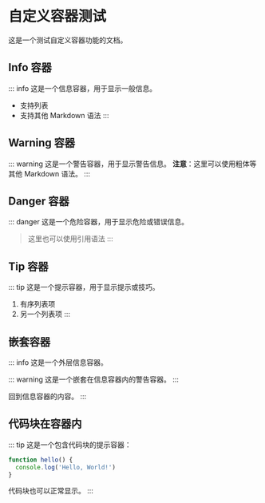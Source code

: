 # 自定义容器测试

这是一个测试自定义容器功能的文档。

## Info 容器

::: info
这是一个信息容器，用于显示一般信息。
- 支持列表
- 支持其他 Markdown 语法
:::

## Warning 容器

::: warning
这是一个警告容器，用于显示警告信息。
**注意**：这里可以使用粗体等其他 Markdown 语法。
:::

## Danger 容器

::: danger
这是一个危险容器，用于显示危险或错误信息。
> 这里也可以使用引用语法
:::

## Tip 容器

::: tip
这是一个提示容器，用于显示提示或技巧。
1. 有序列表项
2. 另一个列表项
:::

## 嵌套容器

::: info
这是一个外层信息容器。

::: warning
这是一个嵌套在信息容器内的警告容器。
:::

回到信息容器的内容。
:::

## 代码块在容器内

::: tip
这是一个包含代码块的提示容器：

```javascript
function hello() {
  console.log('Hello, World!')
}
```

代码块也可以正常显示。
:::
